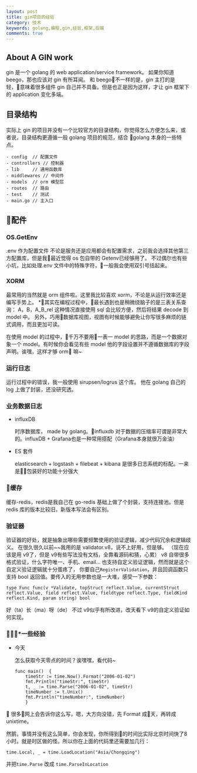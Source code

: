 ```yaml
---
layout: post
title: gin项目的经验
category: 技术
keywords: golang,编程,gin,经验,框架,后端
comments: true
---
```


## About A GIN work
gin 是一个 golang 的 web application/service framework。
如果你知道 beego，那也应该对 gin 有所耳闻。
和 beego不一样的是，gin 主打的是轻，意味着很多组件 gin 自己并不具备。但是也正是因为这样，才让 gin 框架下的 application 变化多端。

## 目录结构
实际上 gin 的项目并没有一个比较官方的目录结构，你觉得怎么方便怎么来，或者说，目录结构更遵循一般 golang 项目的规范，结合 golang 本身的一些特点。
```
- config  // 配置文件
- controllers // 控制器
- lib     // 通用函数库
- middlewares // 中间件
- models  // orm 模型层
- routes  // 路由
- test    // 测试
- main.go // 主入口
```

## 配件

### OS.GetEnv
.env 作为配置文件
不论是服务还是应用都会有配置需求，之前我会选择其他第三方配置库，但是我最近觉得 os 包自带的 Getenv已经够用了。
不过偶尔也有些小坑，比如处理.env 文件中的特殊字符，一般我会使用双引号括起来。



### XORM
最常用的当然就是 orm 组件啦。这里我比较喜欢 xorm，不论是从运行效率还是编写手势上。
*其实在编程过程中，最长遇到也是稍微绕脑子的是三表关系查询：
A，B，A_B_rel
这种情况直接使用 sql 会比较方便，然后将结果 decode 到 model 中。
另外，巧用数据库视图，视图有时候能够避免让你写很多麻烦的链式调用，而且更加可读。

在使用 model 的过程中，千万不要用一表一 model 的思路，而是一个数据对象一个 model。有时候你会看见有些 model 他的字段设置并不遵循数据库的字段声明。诶嘿，这样才够 orm 嘛~


### 运行日志
运行过程中的错误，我一般使用 sirupsen/logrus 这个库。
他在 golang 自己的 log 上做了封装，还没研究透。

### 业务数据日志
- influxDB
  
  时序数据库， made by golang。influxdb 对于数据的压缩率可谓是非常大的。influxDB + Grafana也是一种常用搭配（Grafana本身就很万金油）

- ES 套件
  
  elasticsearch + logstash + filebeat + kibana 是很多日志系统的标配。一来是包装好的功能十分强大


### 缓存
缓存-redis，redis是我自己在 go-redis 基础上做了个封装，支持连接池。但是 redis 库的版本比较旧，新版本写法会有区别。


### 验证器
验证器的好处，就是抽象出哪些需要频繁使用的验证逻辑，减少代码冗余和逻辑歧义。
在很久很久以前~~我用的是 validator.v8，说不上好用，但是够。
（现在应该是用 v9了，但是 v9有些写法没有文档，全靠看源码和猜，心累）
v8 自带很多格式验证，什么字符唯一、手机、email...
也支持自定义验证逻辑，然而就是这个自定义验证逻辑就十分蛋疼了，
你要自己`RegisterValidation`，并且回调函数只支持 bool 返回值。要传入的无用参数也是一大堆，感受一下参数：
```
type Func func(v *Validate, topStruct reflect.Value, currentStruct reflect.Value, field reflect.Value, fieldtype reflect.Type, fieldKind reflect.Kind, param string) bool
```
好（ta）长（ma）呀（de）
不过 v9似乎有所改进，改天看下 v9的自定义验证如何实现。


### *一些经验

- 今天
  
  怎么获取今天零点的时间？诶嘿嘿，看代码~
  ```
  func main()  {
      timeStr := time.Now().Format("2006-01-02")
      fmt.Println("timeStr:", timeStr)
      t, _ := time.Parse("2006-01-02", timeStr)
      timeNumber := t.Unix()
      fmt.Println("timeNumber:", timeNumber)
      }
  ```
  很多网上会告诉你这么写，嗯，大方向没错，先 Format 成天，再转成 unixtime。
 
 然鹅，事情并没有这么简单，你会发现，你所得到的时间比实际北京时间快了8小时。就是时区做的怪。所以你在上面的代码里还需要加几行：
 ```
 time.Local, _ = time.LoadLocation("Asia/Chongqing")
 ```
 并把`time.Parse` 改成 `time.ParseInLocation`